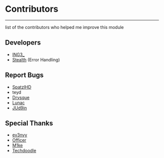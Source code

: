 # Contributors

---

list of the contributors who helped me improve this module

## Developers

-   [ING3\_](https://github.com/KTNG-3)
-   [Stealth](https://github.com/mateie) (Error Handling)

## Report Bugs

-   [SpatzlHD](https://github.com/SpatzlHD)
-   teyd
-   [Drysque](https://github.com/Drysque)
-   [Lunac](https://github.com/Lunac-dev)
-   [JUd9in](https://github.com/JUd9in)

## Special Thanks

-   [ev3nvy](https://github.com/ev3nvy)
-   [Officer](https://github.com/NotOfficer)
-   [M1ke](https://github.com/HeyM1ke)
-   [Techdoodle](https://github.com/techchrism)
